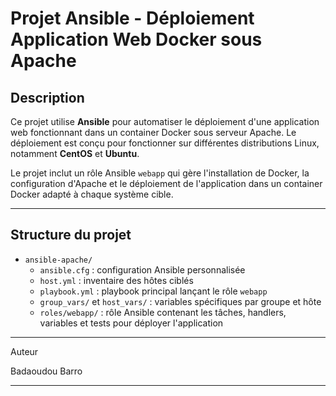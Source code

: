 # Projet Ansible - Déploiement Application Web Docker sous Apache

## Description

Ce projet utilise **Ansible** pour automatiser le déploiement d'une application web fonctionnant dans un container Docker sous serveur Apache. Le déploiement est conçu pour fonctionner sur différentes distributions Linux, notamment **CentOS** et **Ubuntu**.

Le projet inclut un rôle Ansible `webapp` qui gère l'installation de Docker, la configuration d'Apache et le déploiement de l'application dans un container Docker adapté à chaque système cible.

---

## Structure du projet

- `ansible-apache/`
  - `ansible.cfg` : configuration Ansible personnalisée
  - `host.yml` : inventaire des hôtes ciblés
  - `playbook.yml` : playbook principal lançant le rôle `webapp`
  - `group_vars/` et `host_vars/` : variables spécifiques par groupe et hôte
  - `roles/webapp/` : rôle Ansible contenant les tâches, handlers, variables et tests pour déployer l'application

---

Auteur

Badaoudou Barro

---
